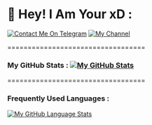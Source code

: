 # 👋 Hey! I Am Your xD :
[![Contact Me On Telegram](https://img.shields.io/badge/Telegram-2CA5E0?style=for-the-badge&logo=telegram&logoColor=white)](https://t.me/xD_Boi) [![My Channel](https://img.shields.io/badge/TG%20Channel-2CA5E0?style=for-the-badge&logo=telegram&logoColor=white)](https://t.me/xD_Botsz)

==================================
### My GitHub Stats :                 [![My GitHub Stats](https://github-readme-stats.vercel.app/api/?username=xD-Botzz&count_private=true&showicons=true&theme=tokyonight)]()
==================================
### Frequently Used Languages :
[![My GitHub Language Stats](https://github-readme-stats.vercel.app/api/top-langs/?username=xD-Botzz&langs_count=5&theme=tokyonight)]()